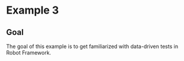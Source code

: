 # Example 3

## Goal

The goal of this example is to get familiarized with data-driven tests in Robot Framework.
